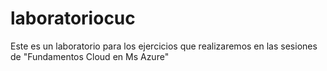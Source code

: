 # laboratoriocuc
Este es un laboratorio para los ejercicios que realizaremos en las sesiones de "Fundamentos Cloud en Ms Azure"
